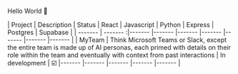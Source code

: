 Hello World 👋


| Project | Description                    | Status | React | Javascript | Python | Express | Postgres | Supabase |
| ------- | ------- :|------- |------- |------- |------- |------- |------- |------- |
| MyTeam | Think Microsoft Teams or Slack, except the entire team is made up of AI personas, each primed with details on their role within the team and eventually with context from past interactions | In development | ☑️ |------- |------- |------- |------- |------- |



